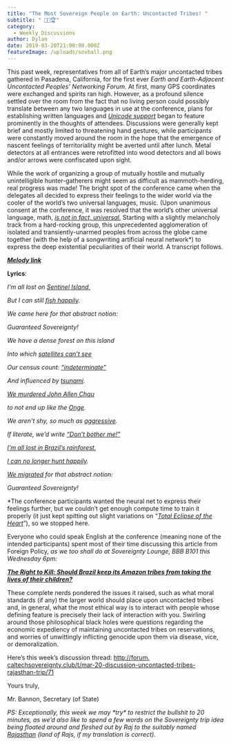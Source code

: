 ```yaml
---
title: "The Most Sovereign People on Earth: Uncontacted Tribes! "
subtitle: " 🏹🎣🏆"
category:
  - Weekly Discussions
author: Dylan
date: 2019-03-20T21:00:00.000Z
featureImage: /uploads/sovball.png
---
```

This past week, representatives from all of Earth’s major uncontacted tribes gathered in Pasadena, California, for the first ever *Earth and Earth-Adjacent Uncontacted Peoples’ Networking Forum*. At first, many GPS coordinates were exchanged and spirits ran high. However, as a profound silence settled over the room from the fact that no living person could possibly translate between any two languages in use at the conference, plans for establishing written languages and *[Unicode support](https://xkcd.com/1726/)* began to feature prominently in the thoughts of attendees. Discussions were generally kept brief and mostly limited to threatening hand gestures, while participants were constantly moved around the room in the hope that the emergence of nascent feelings of territoriality might be averted until after lunch. Metal detectors at all entrances were retrofitted into wood detectors and all bows and/or arrows were confiscated upon sight.

While the work of organizing a group of mutually hostile and mutually unintelligible hunter-gatherers might seem as difficult as mammoth-herding, real progress was made! The bright spot of the conference came when the delegates all decided to express their feelings to the wider world via the cooler of the world’s two universal languages, music. (Upon unanimous consent at the conference, it was resolved that the world’s other universal language, math, *[is not in fact, universal.](https://slate.com/human-interest/2013/10/piraha-cognitive-anumeracy-in-a-language-without-numbers.html)* Starting with a slightly melancholy track from a hard-rocking group, this unprecedented agglomeration of isolated and transiently-unarmed peoples from across the globe came together (with the help of a songwriting artificial neural network*) to express the deep existential peculiarities of their world. A transcript follows.

***[Melody link](https://www.youtube.com/watch?v=IgdaBdgoqv0)***

**Lyrics**:

*I'm all lost on [Sentinel Island,](https://en.wikipedia.org/wiki/North_Sentinel_Island)*

*But I can still [fish happily](https://en.wikipedia.org/wiki/Sentinelese#/media/File:Andaman_tribals_fishing_(c._1870).jpg).*

*We came here for that abstract notion:*

*Guaranteed Sovereignty!*

*We have a dense forest on this island*

*Into which [satellites can’t see](https://www.google.com/maps/@11.5593436,92.2290851,8350m/data=!3m1!1e3)*

*Our census count: [“indeterminate”](https://en.wikipedia.org/wiki/Sentinelese#Population)*

*And influenced by [tsunami](https://www.survivalinternational.org/campaigns/mostisolated).*

*[We murdered John Allen Chau](https://www.washingtonpost.com/national/he-lost-his-mind-slain-missionary-john-allen-chau-planned-for-years-to-convert-remote-tribe/2018/11/27/eb13d7ad-4685-4748-951b-790d671f655d_story.html?utm_term=.94423096b90a)*

*to not end up like the [Onge](https://en.wikipedia.org/wiki/Onge#Population).*

*We aren’t shy, so much as [aggressive](http://www.lmgtfy.com/?t=i&q=sentinelese+people+not+weilding+bows).*

*If literate, we’d write [“Don’t bother me!”](https://en.wikipedia.org/wiki/Uncontacted_peoples#South_America)*

*[I’m all lost in Brazil’s rainforest.](https://en.wikipedia.org/wiki/Uncontacted_peoples#/media/File:%C3%8Dndios_isolados_no_Acre_3.jpg)*

*[I can no longer hunt happily](https://en.wikipedia.org/wiki/Uncontacted_peoples#/media/File:%C3%8Dndios_isolados_no_Acre_3.jpg).*

*[We migrated](https://en.wikipedia.org/wiki/Settlement_of_the_Americas)* *for that abstract notion:*

*Guaranteed Sovereignty!*

\*The conference participants wanted the neural net to express their feelings further, but we couldn’t get enough compute time to train it properly (it just kept spitting out slight variations on “*[Total Eclipse of the Heart](https://www.youtube.com/watch?v=lcOxhH8N3Bo)*”), so we stopped here.

Everyone who could speak English at the conference (meaning none of the intended participants) spent most of their time discussing this article from Foreign Policy, *as we too shall do at Sovereignty Lounge, BBB B101 this Wednesday 6pm:*

***[The Right to Kill: Should Brazil keep its Amazon tribes from taking the lives of their children?](https://foreignpolicy.com/2018/04/09/the-right-to-kill-brazil-infanticide/)***

These complete nerds pondered the issues it raised, such as what moral standards (if any) the larger world should place upon uncontacted tribes and, in general, what the most ethical way is to interact with people whose defining feature is precisely their lack of interaction with you. Swirling around those philosophical black holes were questions regarding the economic expediency of maintaining uncontacted tribes on reservations, and worries of unwittingly inflicting genocide upon them via disease, vice, or demoralization.

Here’s this week’s discussion thread: [http://forum.​caltechsovereignty.club/t/mar-​20-discussion-uncontacted-​tribes-rajasthan-trip/71](http://forum.caltechsovereignty.club/t/mar-20-discussion-uncontacted-tribes-rajasthan-trip/71)



Yours truly,

Mr. Bannon, Secretary (of State)



*PS: Exceptionally, this week we may \*try\* to restrict the bullshit to 20 minutes, as we’d also like to spend a few words on the Sovereignty trip idea being floated around and fleshed out by Raj to the suitably named [Rajasthan](https://en.wikipedia.org/wiki/Rajasthan) (land of Rajs, if my translation is correct).*